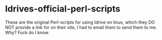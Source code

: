 # Idrives-official-perl-scripts
These are the original Perl-scripts for using Idrive on linux, which they DO NOT provide a link for on their site, I had to email them to send them to me. Why? Fuck do I know.
